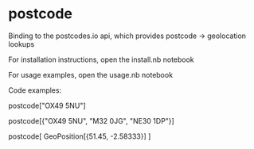 # postcode

Binding to the postcodes.io api, which provides postcode -> geolocation lookups

For installation instructions, open the install.nb notebook

For usage examples, open the usage.nb notebook

Code examples:

postcode["OX49 5NU"] 

postcode[{"OX49 5NU", "M32 0JG", "NE30 1DP"}]

postcode[ GeoPosition[{51.45, -2.58333}] ]


